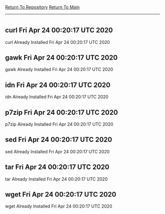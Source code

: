 [Return To Repository](https://github.com/deathbybandaid/piholeparser/)
[Return To Main](https://github.com/deathbybandaid/piholeparser/blob/master/RecentRunLogs/Mainlog.md)
____________________________________
# 
## curl Fri Apr 24 00:20:17 UTC 2020
curl Already Installed Fri Apr 24 00:20:17 UTC 2020
## gawk Fri Apr 24 00:20:17 UTC 2020
gawk Already Installed Fri Apr 24 00:20:17 UTC 2020
## idn Fri Apr 24 00:20:17 UTC 2020
idn Already Installed Fri Apr 24 00:20:17 UTC 2020
## p7zip Fri Apr 24 00:20:17 UTC 2020
p7zip Already Installed Fri Apr 24 00:20:17 UTC 2020
## sed Fri Apr 24 00:20:17 UTC 2020
sed Already Installed Fri Apr 24 00:20:17 UTC 2020
## tar Fri Apr 24 00:20:17 UTC 2020
tar Already Installed Fri Apr 24 00:20:17 UTC 2020
## wget Fri Apr 24 00:20:17 UTC 2020
wget Already Installed Fri Apr 24 00:20:17 UTC 2020
